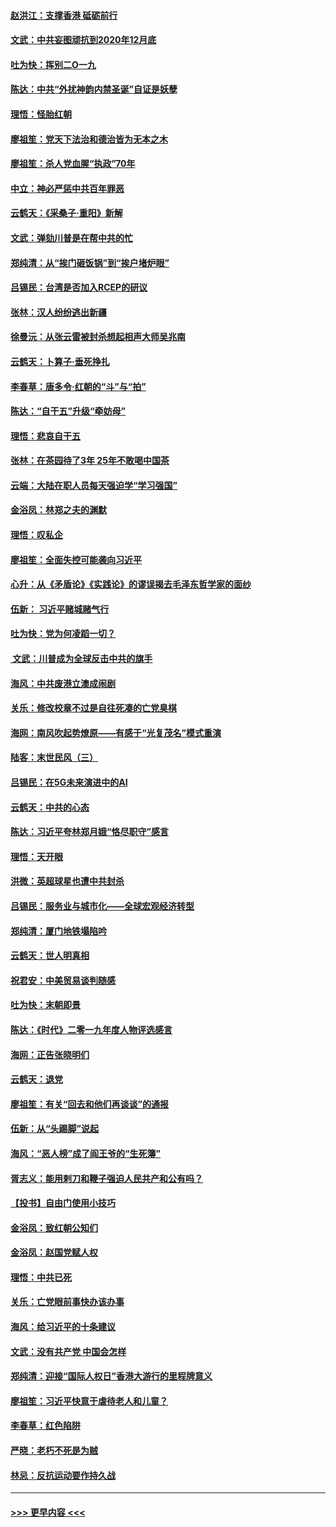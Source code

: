 #### [赵洪江：支撑香港 砥砺前行](../pages/nsc993/n11748482.md?t=12271533) 
#### [文武：中共妄图顽抗到2020年12月底](../pages/nsc993/n11748446.md?t=12271533) 
#### [吐为快：挥别二O一九](../pages/nsc993/n11748411.md?t=12271533) 
#### [陈达：中共“外扰神韵内禁圣诞”自证是妖孽](../pages/nsc993/n11748226.md?t=12271533) 
#### [理悟：怪胎红朝](../pages/nsc993/n11748206.md?t=12271533) 
#### [廖祖笙：党天下法治和德治皆为无本之木](../pages/nsc993/n11748135.md?t=12271533) 
#### [廖祖笙：杀人党血腥“执政”70年](../pages/nsc993/n11745144.md?t=12271533) 
#### [中立：神必严惩中共百年罪恶](../pages/nsc993/n11744970.md?t=12271533) 
#### [云鹤天：《采桑子‧重阳》新解](../pages/nsc993/n11744948.md?t=12271533) 
#### [文武：弹劾川普是在帮中共的忙](../pages/nsc993/n11744758.md?t=12271533) 
#### [郑纯清：从“挨门砸饭锅”到“挨户堵炉眼”](../pages/nsc993/n11744745.md?t=12271533) 
#### [吕锡民：台湾是否加入RCEP的研议](../pages/nsc993/n11744701.md?t=12271533) 
#### [张林：汉人纷纷逃出新疆](../pages/nsc993/n11743530.md?t=12271533) 
#### [徐曼沅：从张云雷被封杀想起相声大师吴兆南](../pages/nsc993/n11741816.md?t=12271533) 
#### [云鹤天：卜算子‧垂死挣扎](../pages/nsc993/n11739956.md?t=12271533) 
#### [李春草：唐多令‧红朝的“斗”与“拍”](../pages/nsc993/n11739830.md?t=12271533) 
#### [陈达：“自干五”升级“牵妨母”](../pages/nsc993/n11739724.md?t=12271533) 
#### [理悟：悲哀自干五](../pages/nsc993/n11739547.md?t=12271533) 
#### [张林：在茶园待了3年 25年不敢喝中国茶](../pages/nsc993/n11739240.md?t=12271533) 
#### [云端：大陆在职人员每天强迫学“学习强国”](../pages/nsc993/n11738735.md?t=12271533) 
#### [金浴凤：林郑之夫的渊默](../pages/nsc993/n11737735.md?t=12271533) 
#### [理悟：叹私企](../pages/nsc993/n11737715.md?t=12271533) 
#### [廖祖笙：全面失控可能袭向习近平](../pages/nsc993/n11737704.md?t=12271533) 
#### [心升：从《矛盾论》《实践论》的谬误揭去毛泽东哲学家的面纱](../pages/nsc993/n11736962.md?t=12271533) 
#### [伍新： 习近平赌城赌气行](../pages/nsc993/n11736929.md?t=12271533) 
#### [吐为快：党为何凌蹈一切？](../pages/nsc993/n11736915.md?t=12271533) 
#### [ 文武：川普成为全球反击中共的旗手](../pages/nsc993/n11736882.md?t=12271533) 
#### [海风：中共废港立澳成闹剧](../pages/nsc993/n11735857.md?t=12271533) 
#### [关乐：修改校章不过是自往死凑的亡党臭棋](../pages/nsc993/n11735097.md?t=12271533) 
#### [海网：南风吹起势燎原——有感于“光复茂名”模式重演](../pages/nsc993/n11732308.md?t=12271533) 
#### [陆客：末世民风（三）](../pages/nsc993/n11732211.md?t=12271533) 
#### [吕锡民：在5G未来演进中的AI](../pages/nsc993/n11730010.md?t=12271533) 
#### [云鹤天：中共的心态](../pages/nsc993/n11729906.md?t=12271533) 
#### [陈达：习近平夸林郑月娥“恪尽职守”感言](../pages/nsc993/n11729881.md?t=12271533) 
#### [理悟：天开眼](../pages/nsc993/n11729699.md?t=12271533) 
#### [洪微：英超球星也遭中共封杀](../pages/nsc993/n11727243.md?t=12271533) 
#### [吕锡民：服务业与城市化——全球宏观经济转型](../pages/nsc993/n11725845.md?t=12271533) 
#### [郑纯清：厦门地铁塌陷吟](../pages/nsc993/n11725813.md?t=12271533) 
#### [云鹤天：世人明真相](../pages/nsc993/n11725621.md?t=12271533) 
#### [祝君安：中美贸易谈判随感](../pages/nsc993/n11725609.md?t=12271533) 
#### [吐为快：末朝即景](../pages/nsc993/n11723365.md?t=12271533) 
#### [陈达：《时代》二零一九年度人物评选感言](../pages/nsc993/n11723337.md?t=12271533) 
#### [海网：正告张晓明们](../pages/nsc993/n11723228.md?t=12271533) 
#### [云鹤天：退党](../pages/nsc993/n11723056.md?t=12271533) 
#### [廖祖笙：有关“回去和他们再谈谈”的通报](../pages/nsc993/n11722442.md?t=12271533) 
#### [伍新：从“头踢脚”说起](../pages/nsc993/n11722429.md?t=12271533) 
#### [海风：“恶人榜”成了阎王爷的“生死簿”](../pages/nsc993/n11722272.md?t=12271533) 
#### [胥志义：能用剌刀和鞭子强迫人民共产和公有吗？](../pages/nsc993/n11720569.md?t=12271533) 
#### [【投书】自由门使用小技巧](../pages/nsc993/n11720180.md?t=12271533) 
#### [金浴凤：致红朝公知们](../pages/nsc993/n11720563.md?t=12271533) 
#### [金浴凤：赵国党赋人权](../pages/nsc993/n11720533.md?t=12271533) 
#### [理悟：中共已死](../pages/nsc993/n11720233.md?t=12271533) 
#### [关乐：亡党眼前事快办该办事](../pages/nsc993/n11719160.md?t=12271533) 
#### [海风：给习近平的十条建议](../pages/nsc993/n11717616.md?t=12271533) 
#### [文武：没有共产党 中国会怎样](../pages/nsc993/n11717584.md?t=12271533) 
#### [郑纯清：迎接“国际人权日”香港大游行的里程牌意义](../pages/nsc993/n11717417.md?t=12271533) 
#### [廖祖笙：习近平快意于虐待老人和儿童？](../pages/nsc993/n11715313.md?t=12271533) 
#### [李春草：红色陷阱](../pages/nsc993/n11715029.md?t=12271533) 
#### [严晓：老朽不死是为贼](../pages/nsc993/n11712910.md?t=12271533) 
#### [林忌：反抗运动要作持久战](../pages/nsc993/n11712623.md?t=12271533) 

----
#### [ >>> 更早内容 <<< ](../indexes/nsc993-earlier.md)
